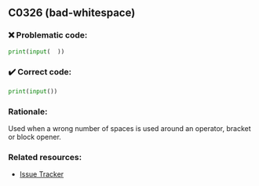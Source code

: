 ## C0326 (bad-whitespace)

### :x: Problematic code:

```python
print(input(  ))
```

### :heavy_check_mark: Correct code:

```python
print(input())
```

### Rationale:

Used when a wrong number of spaces is used around an operator, bracket or
block opener.

### Related resources:

- [Issue Tracker](https://github.com/PyCQA/pylint/issues?q=is%3Aissue+%22bad-whitespace%22+OR+%22C0326%22)
